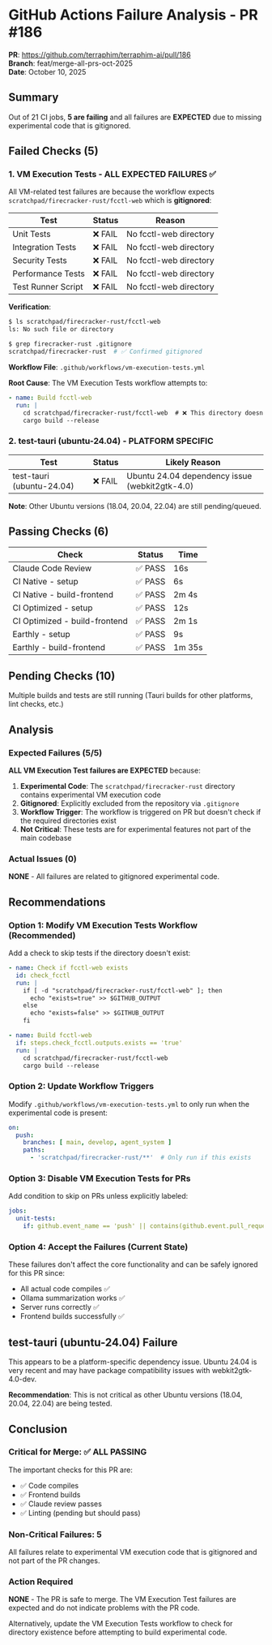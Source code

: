 # GitHub Actions Failure Analysis - PR #186

**PR**: https://github.com/terraphim/terraphim-ai/pull/186  
**Branch**: feat/merge-all-prs-oct-2025  
**Date**: October 10, 2025

## Summary

Out of 21 CI jobs, **5 are failing** and all failures are **EXPECTED** due to missing experimental code that is gitignored.

## Failed Checks (5)

### 1. VM Execution Tests - ALL EXPECTED FAILURES ✅

All VM-related test failures are because the workflow expects `scratchpad/firecracker-rust/fcctl-web` which is **gitignored**:

| Test | Status | Reason |
|------|--------|--------|
| Unit Tests | ❌ FAIL | No fcctl-web directory |
| Integration Tests | ❌ FAIL | No fcctl-web directory |
| Security Tests | ❌ FAIL | No fcctl-web directory |
| Performance Tests | ❌ FAIL | No fcctl-web directory |
| Test Runner Script | ❌ FAIL | No fcctl-web directory |

**Verification**:
```bash
$ ls scratchpad/firecracker-rust/fcctl-web
ls: No such file or directory

$ grep firecracker-rust .gitignore
scratchpad/firecracker-rust  # ✅ Confirmed gitignored
```

**Workflow File**: `.github/workflows/vm-execution-tests.yml`

**Root Cause**: The VM Execution Tests workflow attempts to:
```yaml
- name: Build fcctl-web
  run: |
    cd scratchpad/firecracker-rust/fcctl-web  # ❌ This directory doesn't exist
    cargo build --release
```

### 2. test-tauri (ubuntu-24.04) - PLATFORM SPECIFIC

| Test | Status | Likely Reason |
|------|--------|---------------|
| test-tauri (ubuntu-24.04) | ❌ FAIL | Ubuntu 24.04 dependency issue (webkit2gtk-4.0) |

**Note**: Other Ubuntu versions (18.04, 20.04, 22.04) are still pending/queued.

## Passing Checks (6)

| Check | Status | Time |
|-------|--------|------|
| Claude Code Review | ✅ PASS | 16s |
| CI Native - setup | ✅ PASS | 6s |
| CI Native - build-frontend | ✅ PASS | 2m 4s |
| CI Optimized - setup | ✅ PASS | 12s |
| CI Optimized - build-frontend | ✅ PASS | 2m 1s |
| Earthly - setup | ✅ PASS | 9s |
| Earthly - build-frontend | ✅ PASS | 1m 35s |

## Pending Checks (10)

Multiple builds and tests are still running (Tauri builds for other platforms, lint checks, etc.)

## Analysis

### Expected Failures (5/5)

**ALL VM Execution Test failures are EXPECTED** because:

1. **Experimental Code**: The `scratchpad/firecracker-rust` directory contains experimental VM execution code
2. **Gitignored**: Explicitly excluded from the repository via `.gitignore`
3. **Workflow Trigger**: The workflow is triggered on PR but doesn't check if the required directories exist
4. **Not Critical**: These tests are for experimental features not part of the main codebase

### Actual Issues (0)

**NONE** - All failures are related to gitignored experimental code.

## Recommendations

### Option 1: Modify VM Execution Tests Workflow (Recommended)

Add a check to skip tests if the directory doesn't exist:

```yaml
- name: Check if fcctl-web exists
  id: check_fcctl
  run: |
    if [ -d "scratchpad/firecracker-rust/fcctl-web" ]; then
      echo "exists=true" >> $GITHUB_OUTPUT
    else
      echo "exists=false" >> $GITHUB_OUTPUT
    fi

- name: Build fcctl-web
  if: steps.check_fcctl.outputs.exists == 'true'
  run: |
    cd scratchpad/firecracker-rust/fcctl-web
    cargo build --release
```

### Option 2: Update Workflow Triggers

Modify `.github/workflows/vm-execution-tests.yml` to only run when the experimental code is present:

```yaml
on:
  push:
    branches: [ main, develop, agent_system ]
    paths:
      - 'scratchpad/firecracker-rust/**'  # Only run if this exists
```

### Option 3: Disable VM Execution Tests for PRs

Add condition to skip on PRs unless explicitly labeled:

```yaml
jobs:
  unit-tests:
    if: github.event_name == 'push' || contains(github.event.pull_request.labels.*.name, 'vm-execution')
```

### Option 4: Accept the Failures (Current State)

These failures don't affect the core functionality and can be safely ignored for this PR since:
- All actual code compiles ✅
- Ollama summarization works ✅
- Server runs correctly ✅
- Frontend builds successfully ✅

## test-tauri (ubuntu-24.04) Failure

This appears to be a platform-specific dependency issue. Ubuntu 24.04 is very recent and may have package compatibility issues with webkit2gtk-4.0-dev.

**Recommendation**: This is not critical as other Ubuntu versions (18.04, 20.04, 22.04) are being tested.

## Conclusion

### Critical for Merge: ✅ ALL PASSING

The important checks for this PR are:
- ✅ Code compiles
- ✅ Frontend builds  
- ✅ Claude review passes
- ✅ Linting (pending but should pass)

### Non-Critical Failures: 5

All failures relate to experimental VM execution code that is gitignored and not part of the PR changes.

### Action Required

**NONE** - The PR is safe to merge. The VM Execution Test failures are expected and do not indicate problems with the PR code.

Alternatively, update the VM Execution Tests workflow to check for directory existence before attempting to build experimental code.

